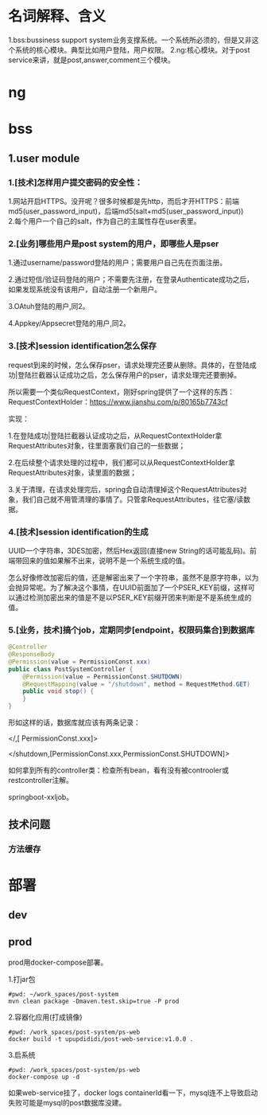 # 名词解释、含义

1.bss:bussiness support system业务支撑系统。一个系统所必须的，但是又非这个系统的核心模块。典型比如用户登陆，用户权限。 
2.ng:核心模块。对于post service来讲，就是post,answer,comment三个模块。 
# ng
# bss 
## 1.user module
### 1.[技术]怎样用户提交密码的安全性：
1.网站开启HTTPS。没开呢？很多时候都是先http，而后才开HTTPS：前端md5(user_password_input)，后端md5(salt+md5(user_password_input))     
2.每个用户一个自己的salt，作为自己的主属性存在user表里。

### 2.[业务]哪些用户是post system的用户，即哪些人是pser

1.通过username/password登陆的用户；需要用户自己先在页面注册。

2.通过短信/验证码登陆的用户；不需要先注册，在登录Authenticate成功之后，如果发现系统没有该用户，自动注册一个新用户。

3.OAtuh登陆的用户,同2。

4.Appkey/Appsecret登陆的用户,同2。

### 3.[技术]session identification怎么保存

request到来的时候，怎么保存pser，请求处理完还要从删除。具体的，在登陆成功|登陆拦截器认证成功之后，怎么保存用户的pser，请求处理完还要删掉。

所以需要一个类似RequestContext，刚好spring提供了一个这样的东西：RequestContextHolder：https://www.jianshu.com/p/80165b7743cf

实现：

1.在登陆成功|登陆拦截器认证成功之后，从RequestContextHolder拿RequestAttributes对象，往里面塞我们自己的一些数据；

2.在后续整个请求处理的过程中，我们都可以从RequestContextHolder拿RequestAttributes对象，读里面的数据；

3.关于清理，在请求处理完后，spring会自动清理掉这个RequestAttributes对象，我们自己就不用管清理的事情了。只管拿RequestAttributes，往它塞/读数据。

### 4.[技术]session identification的生成

UUID一个字符串，3DES加密，然后Hex返回(直接new String的话可能乱码)。前端带回来的值如果解不出来，说明不是一个系统生成的值。

怎么好像修改加密后的值，还是解密出来了一个字符串，虽然不是原字符串，以为会抛异常呢。为了解决这个事情，在UUID前面加了一个PSER_KEY前缀，这样可以通过检测加密出来的值是不是以PSER_KEY前缀开团来判断是不是系统生成的值。

### 5.[业务，技术]搞个job，定期同步[endpoint，权限码集合]到数据库

```java
@Controller
@ResponseBody
@Permission(value = PermissionConst.xxx)
public class PostSystemController {
    @Permission(value = PermissionConst.SHUTDOWN)
    @RequestMapping(value = "/shutdown", method = RequestMethod.GET)
    public void stop() {
    }
}
```

形如这样的话，数据库就应该有两条记录：

</,[ PermissionConst.xxx]>

<\/shutdown,[PermissionConst.xxx,PermissionConst.SHUTDOWN]>

如何拿到所有的controller类：检查所有bean，看有没有被controoler或restcontroller注解。

springboot-xxljob。

## 技术问题

### 方法缓存

# 部署

## dev

## prod

prod用docker-compose部署。

1.打jar包

```shell
#pwd: ~/work_spaces/post-system
mvn clean package -Dmaven.test.skip=true -P prod
```

2.容器化应用(打成镜像)

```shell
#pwd: /work_spaces/post-system/ps-web
docker build -t upupdididi/post-web-service:v1.0.0 .
```

3.启系统

```shell
#pwd: /work_spaces/post-system/ps-web
docker-compose up -d
```

如果web-service挂了，docker logs containerId看一下，mysql连不上导致启动失败可能是mysql的post数据库没建。